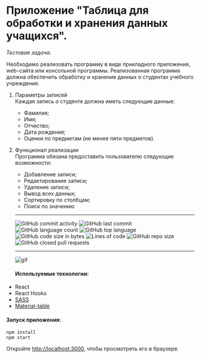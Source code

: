 # Приложение "Таблица для обработки и хранения данных учащихся".

_Тестовая задача_.

Необходимо реализовать программу в виде прикладного приложения,
web-сайта или консольной программы. Реализованная программа
должна обеспечить обработку и хранение данных о студентах
учебного учреждения.

1. Параметры записей<br>
Каждая запись о студенте должна иметь следующие данные:
    + Фамилия;
    + Имя;
    + Отчество;
    + Дата рождения;
    + Оценки по предметам (не менее пяти предметов).
    
2. Функционал реализации<br>
Программа обязана предоставить пользователю следующие
возможности:
    + Добавление записи;
    + Редактирование записи;
    + Удаление записи;
    + Вывод всех данных;
    + Сортировку по столбцам;
    + Поиск по значению
    
    <hr>
    
    ![GitHub commit activity](https://img.shields.io/github/commit-activity/m/JBatsyus/----------------?color=%20%23278a5b&style=flat-square) ![GitHub last commit](https://img.shields.io/github/last-commit/JBatsyus/----------------?color=%20%23278a5b&style=flat-square) ![GitHub language count](https://img.shields.io/github/languages/count/JBatsyus/----------------?color=%20%23278a5b&style=flat-square) ![GitHub top language](https://img.shields.io/github/languages/top/JBatsyus/----------------?color=%20%23278a5b&style=flat-square) ![GitHub code size in bytes](https://img.shields.io/github/languages/code-size/JBatsyus/----------------?color=%20%23278a5b&style=flat-square) ![Lines of code](https://img.shields.io/tokei/lines/github/JBatsyus/----------------?color=%20%23278a5b&style=flat-square) ![GitHub repo size](https://img.shields.io/github/repo-size/JBatsyus/----------------?color=%20%23278a5b&style=flat-square) ![GitHub closed pull requests](https://img.shields.io/github/issues-pr-closed/JBatsyus/----------------?color=%20%23278a5b&style=flat-square)
    <hr>
    
    ![gif](https://github.com/JBatsyus/----------------/blob/master/src/assets/img/%D0%B3%D0%B8%D1%84.gif)
    
    #### Используемые технологии:

- React
- React Hooks
- [SASS](https://sass-lang.com/)
- [Material-table](https://material-table.com/#/)

#### Запуск приложения:

```
npm install
npm start
```

Откройте [http://localhost:3000](http://localhost:3000), чтобы просмотреть его в браузере.
